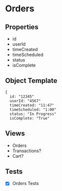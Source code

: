 # Orders

## Properties
- id
- userId
- timeCreated
- timeScheduled
- status
- isComplete

## Object Template
```
{
  id: "12345"
  userId: "4567"
  timeCreated: "11:47"
  timeScheduled: "1:00"
  status: "In Progress"
  isComplete: "True"
```

## Views
- Orders
- Transactions?
- Cart?

## Tests
- [x] Orders Tests